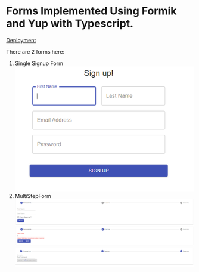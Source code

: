 # Forms Implemented Using Formik and Yup with Typescript.
[Deployment](https://eru-multistepform.surge.sh/)

There are 2 forms here:
  1. Single Signup Form 
![signup](signup.png)
  2. MultiStepForm 
![multistep1](multistep1.png)
![multistep2](multistep2.png)
![multistep3](multistep3.png)
  
